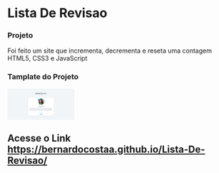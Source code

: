 # Lista De Revisao

### Projeto

Foi feito um site que incrementa, decrementa e reseta uma contagem HTML5, CSS3 e JavaScript

### Tamplate do Projeto

<img width="150" align="center" alt="Business_PNG" target="_blank" src="https://raw.githubusercontent.com/bernardocostaa/Lista-De-Revisao/main/bg-revisao.png">

## Acesse o Link https://bernardocostaa.github.io/Lista-De-Revisao/

